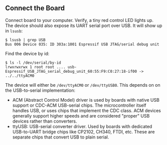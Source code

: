 ## Connect the Board

Connect board to your computer. Verify, a tiny red control LED lights up.
The device should also expose its UART serial port over USB.
It will show up in `lsusb`:

```console
$ lsusb | grep USB
Bus 006 Device 035: ID 303a:1001 Espressif USB JTAG/serial debug unit
```

Find the device by id:

```console
$ ls -l /dev/serial/by-id
lrwxrwxrwx 1 root root .... usb-Espressif_USB_JTAG_serial_debug_unit_60:55:F9:C0:27:18-if00 -> ../../ttyACM0
```

The device will either be `/dev/ttyACM0` or `/dev/ttyUSB0`.
This depends on on the USB-to-serial implementation:
* ACM (Abstract Control Model) driver is used by boards with native USB support or CDC-ACM USB-serial chips.
  The microcontroller itself handles USB, or uses chips that implement the CDC class.
  ACM devices generally support higher speeds and are considered "proper" USB devices rather than converters.
* ttyUSB: USB-serial converter driver. Used by boards with dedicated USB-to-UART bridge chips 
  like CP2102, CH340, FTDI, etc. These are separate chips that convert USB to plain serial.


